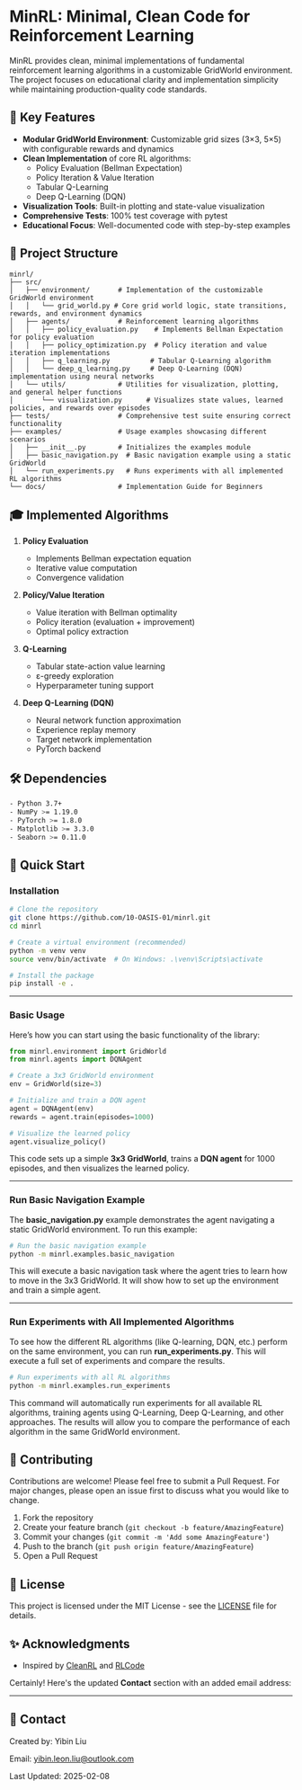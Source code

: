 # MinRL: Minimal, Clean Code for Reinforcement Learning

MinRL provides clean, minimal implementations of fundamental reinforcement learning algorithms in a customizable GridWorld environment. The project focuses on educational clarity and implementation simplicity while maintaining production-quality code standards.

## 🌟 Key Features

- **Modular GridWorld Environment**: Customizable grid sizes (3×3, 5×5) with configurable rewards and dynamics
- **Clean Implementation** of core RL algorithms:
  - Policy Evaluation (Bellman Expectation)
  - Policy Iteration & Value Iteration
  - Tabular Q-Learning
  - Deep Q-Learning (DQN)
- **Visualization Tools**: Built-in plotting and state-value visualization
- **Comprehensive Tests**: 100% test coverage with pytest
- **Educational Focus**: Well-documented code with step-by-step examples


## 📁 Project Structure

```
minrl/
├── src/
│   ├── environment/       # Implementation of the customizable GridWorld environment
│   │   └── grid_world.py # Core grid world logic, state transitions, rewards, and environment dynamics
│   ├── agents/            # Reinforcement learning algorithms
│   │   ├── policy_evaluation.py    # Implements Bellman Expectation for policy evaluation
│   │   ├── policy_optimization.py  # Policy iteration and value iteration implementations
│   │   ├── q_learning.py          # Tabular Q-Learning algorithm
│   │   └── deep_q_learning.py     # Deep Q-Learning (DQN) implementation using neural networks
│   └── utils/             # Utilities for visualization, plotting, and general helper functions
│       └── visualization.py      # Visualizes state values, learned policies, and rewards over episodes
├── tests/                 # Comprehensive test suite ensuring correct functionality
├── examples/              # Usage examples showcasing different scenarios
│   ├── __init__.py        # Initializes the examples module
│   ├── basic_navigation.py  # Basic navigation example using a static GridWorld
│   └── run_experiments.py   # Runs experiments with all implemented RL algorithms
└── docs/                  # Implementation Guide for Beginners

```

## 🎓 Implemented Algorithms

1. **Policy Evaluation**
   - Implements Bellman expectation equation
   - Iterative value computation
   - Convergence validation

2. **Policy/Value Iteration**
   - Value iteration with Bellman optimality
   - Policy iteration (evaluation + improvement)
   - Optimal policy extraction

3. **Q-Learning**
   - Tabular state-action value learning
   - ε-greedy exploration
   - Hyperparameter tuning support

4. **Deep Q-Learning (DQN)**
   - Neural network function approximation
   - Experience replay memory
   - Target network implementation
   - PyTorch backend

## 🛠️ Dependencies

```bash
- Python 3.7+
- NumPy >= 1.19.0
- PyTorch >= 1.8.0
- Matplotlib >= 3.3.0
- Seaborn >= 0.11.0
```

## 🚀 Quick Start

### Installation

```bash
# Clone the repository
git clone https://github.com/10-OASIS-01/minrl.git
cd minrl

# Create a virtual environment (recommended)
python -m venv venv
source venv/bin/activate  # On Windows: .\venv\Scripts\activate

# Install the package
pip install -e .
```
---

### **Basic Usage**

Here’s how you can start using the basic functionality of the library:

```python
from minrl.environment import GridWorld
from minrl.agents import DQNAgent

# Create a 3x3 GridWorld environment
env = GridWorld(size=3)

# Initialize and train a DQN agent
agent = DQNAgent(env)
rewards = agent.train(episodes=1000)

# Visualize the learned policy
agent.visualize_policy()
```

This code sets up a simple **3x3 GridWorld**, trains a **DQN agent** for 1000 episodes, and then visualizes the learned policy.

---

### **Run Basic Navigation Example**

The **basic_navigation.py** example demonstrates the agent navigating a static GridWorld environment. To run this example:

```bash
# Run the basic navigation example
python -m minrl.examples.basic_navigation
```

This will execute a basic navigation task where the agent tries to learn how to move in the 3x3 GridWorld. It will show how to set up the environment and train a simple agent.

---

### **Run Experiments with All Implemented Algorithms**

To see how the different RL algorithms (like Q-learning, DQN, etc.) perform on the same environment, you can run **run_experiments.py**. This will execute a full set of experiments and compare the results.

```bash
# Run experiments with all RL algorithms
python -m minrl.examples.run_experiments
```

This command will automatically run experiments for all available RL algorithms, training agents using Q-Learning, Deep Q-Learning, and other approaches. The results will allow you to compare the performance of each algorithm in the same GridWorld environment.


## 🤝 Contributing

Contributions are welcome! Please feel free to submit a Pull Request. For major changes, please open an issue first to discuss what you would like to change.

1. Fork the repository
2. Create your feature branch (`git checkout -b feature/AmazingFeature`)
3. Commit your changes (`git commit -m 'Add some AmazingFeature'`)
4. Push to the branch (`git push origin feature/AmazingFeature`)
5. Open a Pull Request

## 📜 License

This project is licensed under the MIT License - see the [LICENSE](LICENSE) file for details.

## ✨ Acknowledgments

- Inspired by [CleanRL](https://github.com/vwxyzjn/cleanrl) and [RLCode](https://github.com/rlcode/reinforcement-learning)

Certainly! Here's the updated **Contact** section with an added email address:

---

## 🔗 Contact

Created by: Yibin Liu  

Email: [yibin.leon.liu@outlook.com](yibin.leon.liu@outlook.com)  

Last Updated: 2025-02-08

